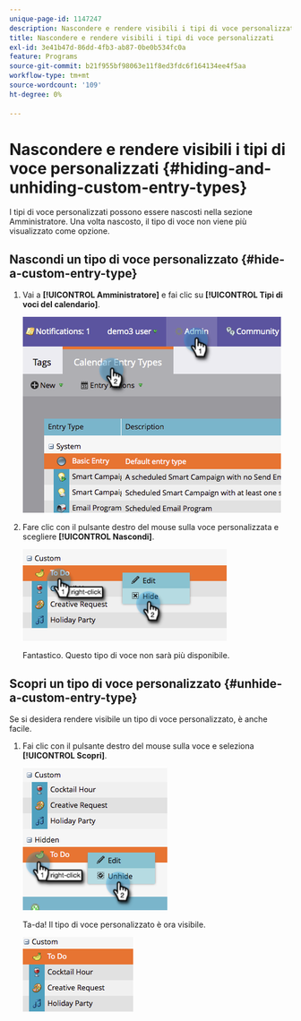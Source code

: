 ```yaml
---
unique-page-id: 1147247
description: Nascondere e rendere visibili i tipi di voce personalizzati - Documentazione di Marketo - Documentazione del prodotto
title: Nascondere e rendere visibili i tipi di voce personalizzati
exl-id: 3e41b47d-86dd-4fb3-ab87-0be0b534fc0a
feature: Programs
source-git-commit: b21f955bf98063e11f8ed3fdc6f164134ee4f5aa
workflow-type: tm+mt
source-wordcount: '109'
ht-degree: 0%

---
```


# Nascondere e rendere visibili i tipi di voce personalizzati {#hiding-and-unhiding-custom-entry-types}

I tipi di voce personalizzati possono essere nascosti nella sezione Amministratore. Una volta nascosto, il tipo di voce non viene più visualizzato come opzione.

## Nascondi un tipo di voce personalizzato {#hide-a-custom-entry-type}

1. Vai a **[!UICONTROL Amministratore]** e fai clic su **[!UICONTROL Tipi di voci del calendario]**.

   ![](assets/image2014-9-24-10-3a11-3a49.png)

1. Fare clic con il pulsante destro del mouse sulla voce personalizzata e scegliere **[!UICONTROL Nascondi]**.

   ![](assets/image2014-9-24-10-3a11-3a54.png)

   Fantastico. Questo tipo di voce non sarà più disponibile.

## Scopri un tipo di voce personalizzato {#unhide-a-custom-entry-type}

Se si desidera rendere visibile un tipo di voce personalizzato, è anche facile.

1. Fai clic con il pulsante destro del mouse sulla voce e seleziona **[!UICONTROL Scopri]**.

   ![](assets/image2014-9-24-10-3a12-3a14.png)

   Ta-da! Il tipo di voce personalizzato è ora visibile.

   ![](assets/image2014-9-24-10-3a12-3a19.png)
